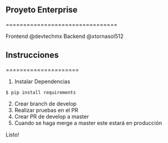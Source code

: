 ## Proyeto Enterprise
================================

Frontend  @devtechmx
Backend   @xtornasol512


## Instrucciones
=====================


1. Instalar Dependencias
```
$ pip install requirements

```
2. Crear branch de develop
3. Realizar pruebas en el PR
4. Crear PR de develop a master
5. Cuando se haga merge a master este estará en producción

Listo!
